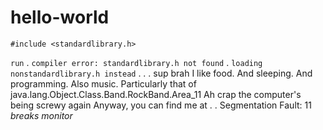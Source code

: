 # hello-world

`#include <standardlibrary.h>`


`run`
.
`compiler error: standardlibrary.h not found`
.
`loading nonstandardlibrary.h instead`
.
.
.
sup brah
I like food. And sleeping. And programming.
Also music. Particularly that of java.lang.Object.Class.Band.RockBand.Area_11
Ah crap the computer's being screwy again
Anyway, you can find me at
.
.
Segmentation Fault: 11
*breaks monitor*
